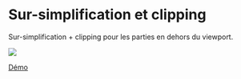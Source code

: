 <!SLIDE>

# Sur-simplification et clipping

Sur-simplification + clipping pour les parties en dehors du viewport.

<img src="/image/_images/over-simplification.png" />

<a target="blank" href="http://ol3js.org/en/master/examples/fractal.html">Démo</a>
